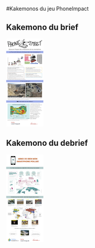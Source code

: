 #Kakemonos du jeu PhoneImpact 

## Kakemono du brief
[![Kakemono du brief](kakemonoBrief_PhoneImpact_Vignette.png)](kakemonoBrief_PhoneImpact.pdf)

## Kakemono du debrief
[![Kakemono du debrief](kakemonoDebriefPhoneImpact_Vignette.png)](kakemonoDebriefPhoneImpact.pdf)